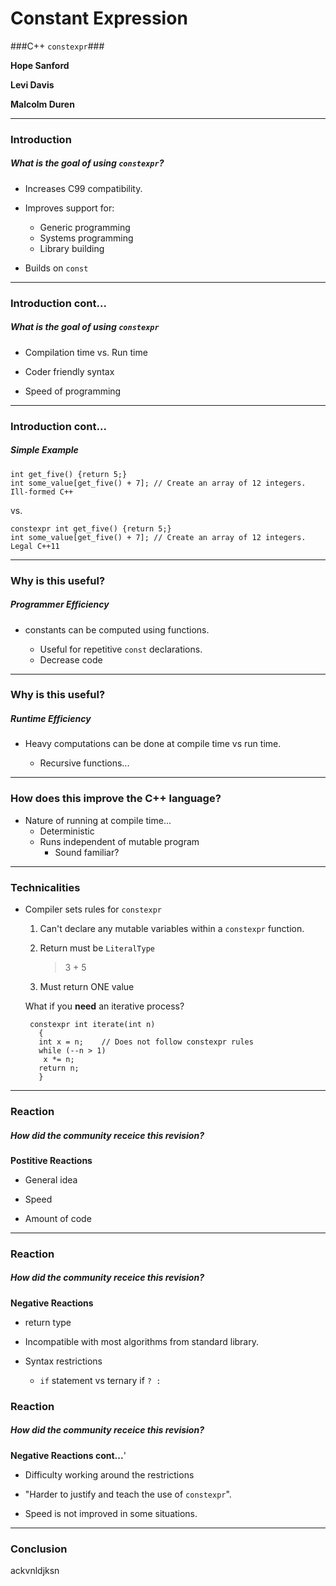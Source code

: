 Constant Expression
=====================

###C++  `constexpr`###

**Hope Sanford**

**Levi Davis**

**Malcolm Duren**



---
### Introduction ###

##### What is the goal of using `constexpr`? #####


 - Increases C99 compatibility. 

 - Improves support for: 
 	
 	- Generic programming 
 	- Systems programming 
	- Library building

 - Builds on `const`

 ---

### Introduction cont...  ###

##### What is the goal of using `constexpr` #####

 - Compilation time vs. Run time

 - Coder friendly syntax

 - Speed of programming


---

### Introduction cont...  ###

##### Simple Example #####
	
	int get_five() {return 5;}
 	int some_value[get_five() + 7]; // Create an array of 12 integers. Ill-formed C++

vs.

	constexpr int get_five() {return 5;}
 	int some_value[get_five() + 7]; // Create an array of 12 integers. Legal C++11


---
### Why is this useful? ###

##### Programmer Efficiency #####

 - constants can be computed using functions.

	- Useful for repetitive `const` declarations.
	- Decrease code 






---
### Why is this useful? ###

##### Runtime Efficiency #####

 - Heavy computations can be done at compile time vs run time.
	
	- Recursive functions...

---
### How does this improve the C++ language? ###

 - Nature of running at compile time...
	- Deterministic
	- Runs independent of mutable program
		- Sound familiar?
	
---

### Technicalities ###

 - Compiler sets rules for `constexpr`
	
 	1. Can't declare any mutable variables within a `constexpr` function.
 	
	2. Return must be `LiteralType`
		
		> 3 + 5

		> 
			
	
	3. Must return ONE value
	

	What if you **need** an iterative process?
 		

		constexpr int iterate(int n) 
  	 	  {
     	  int x = n;    // Does not follow constexpr rules
     	  while (--n > 1)
	 	   x *= n;
          return n;
   	 	  }


---

### Reaction ###

##### How did the community receice this revision? #####
	 
	 
**Postitive Reactions**

 - General idea
 
 - Speed

 - Amount of code

---

### Reaction ###

##### How did the community receice this revision? #####

**Negative Reactions**

 - return type

 - Incompatible with most algorithms from standard library.

 - Syntax restrictions
 	- `if` statement vs ternary if `? :`



### Reaction ###

##### How did the community receice this revision? #####

**Negative Reactions cont...**'


 - Difficulty working around the restrictions

 - "Harder to justify and teach the use of `constexpr`".

 - Speed is not improved in some situations.

---


### Conclusion ###
ackvnldjksn
##### 


